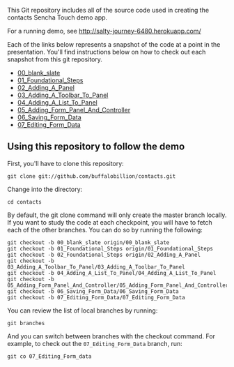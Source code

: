 This Git repository includes all of the source code used in creating the contacts Sencha Touch demo app.

For a running demo, see <http://salty-journey-6480.herokuapp.com/>

Each of the links below represents a snapshot of the code at a point in the presentation. You'll find instructions below on how to check out each snapshot from this git repository.

* [00_blank_slate][00]
* [01_Foundational_Steps][01]
* [02_Adding_A_Panel][02]
* [03_Adding_A_Toolbar_To_Panel][03]
* [04_Adding_A_List_To_Panel][04]
* [05_Adding_Form_Panel_And_Controller][05]
* [06_Saving_Form_Data][06]
* [07_Editing_Form_Data][07]

## Using this repository to follow the demo

First, you'll have to clone this repository:

    git clone git://github.com/buffalobillion/contacts.git

Change into the directory:

    cd contacts

By default, the git clone command will only create the master branch locally. If you want to study the code at each checkpoint, you will have to fetch each of the other branches. You can do so by running the following:

    git checkout -b 00_blank_slate origin/00_blank_slate
    git checkout -b 01_Foundational_Steps origin/01_Foundational_Steps
    git checkout -b 02_Foundational_Steps origin/02_Adding_A_Panel
    git checkout -b 03_Adding_A_Toolbar_To_Panel/03_Adding_A_Toolbar_To_Panel
    git checkout -b 04_Adding_A_List_To_Panel/04_Adding_A_List_To_Panel
    git checkout -b 05_Adding_Form_Panel_And_Controller/05_Adding_Form_Panel_And_Controller
    git checkout -b 06_Saving_Form_Data/06_Saving_Form_Data
    git checkout -b 07_Editing_Form_Data/07_Editing_Form_Data

You can review the list of local branches by running:

    git branches

And you can switch between branches with the checkout command. For example, to check out the `07_Editing_Form_Data` branch, run:

    git co 07_Editing_Form_data


[00]: https://github.com/buffalobillion/contacts/tree/00_blank_slate
[01]: https://github.com/buffalobillion/contacts/tree/01_Foundational_Steps
[02]: https://github.com/buffalobillion/contacts/tree/02_Adding_A_Panel
[03]: https://github.com/buffalobillion/contacts/tree/03_Adding_A_Toolbar_To_Panel
[04]: https://github.com/buffalobillion/contacts/tree/04_Adding_A_List_To_Panel
[05]: https://github.com/buffalobillion/contacts/tree/05_Adding_Form_Panel_And_Controller
[06]: https://github.com/buffalobillion/contacts/tree/06_Saving_Form_Data
[07]: https://github.com/buffalobillion/contacts/tree/07_Editing_Form_Data
